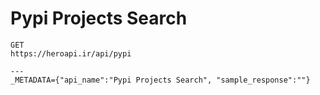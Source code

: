 # Pypi Projects Search

```
GET
https://heroapi.ir/api/pypi

---
_METADATA={"api_name":"Pypi Projects Search", "sample_response":""}
```

